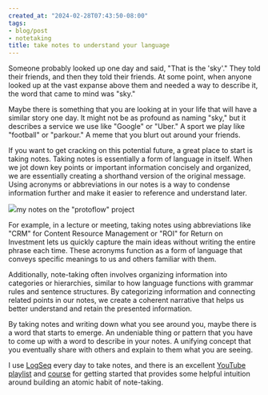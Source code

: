 ```yaml
---
created_at: "2024-02-28T07:43:50-08:00"
tags:
- blog/post
- notetaking
title: take notes to understand your language
---
```


Someone probably looked up one day and said, "That is the 'sky'." They told their friends, and then they told their friends. At some point, when anyone looked up at the vast expanse above them and needed a way to describe it, the word that came to mind was "sky."

Maybe there is something that you are looking at in your life that will have a similar story one day. It might not be as profound as naming "sky," but it describes a service we use like "Google" or "Uber." A sport we play like "football" or "parkour." A meme that you blurt out around your friends.

If you want to get cracking on this potential future, a great place to start is taking notes. Taking notes is essentially a form of language in itself. When we jot down key points or important information concisely and organized, we are essentially creating a shorthand version of the original message. Using acronyms or abbreviations in our notes is a way to condense information further and make it easier to reference and understand later.

![](https://i.imgur.com/TSNxxhO.png)my notes on the "protoflow" project

For example, in a lecture or meeting, taking notes using abbreviations like "CRM" for Content Resource Management or "ROI" for Return on Investment lets us quickly capture the main ideas without writing the entire phrase each time. These acronyms function as a form of language that conveys specific meanings to us and others familiar with them.

Additionally, note-taking often involves organizing information into categories or hierarchies, similar to how language functions with grammar rules and sentence structures. By categorizing information and connecting related points in our notes, we create a coherent narrative that helps us better understand and retain the presented information.

By taking notes and writing down what you see around you, maybe there is a word that starts to emerge. An undeniable thing or pattern that you have to come up with a word to describe in your notes. A unifying concept that you eventually share with others and explain to them what you are seeing.

I use [LogSeq](https://logseq.com/) every day to take notes, and there is an excellent [YouTube playlist](https://www.youtube.com/watch?v=oBtKHwFBn0k&list=PLNnZ7rjaL84JjFpgDxRlAOKRa9ie25gtp) and [course](https://www.logseqmastery.com/) for getting started that provides some helpful intuition around building an atomic habit of note-taking.